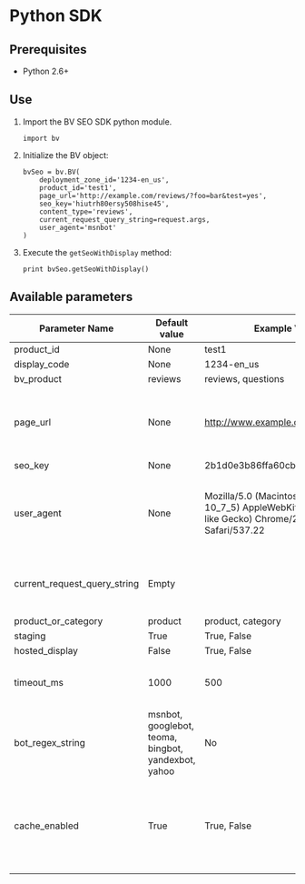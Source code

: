 # Python SDK

## Prerequisites

* Python 2.6+

## Use

1. Import the BV SEO SDK python module.

	`
	import bv
	`
	
2. Initialize the BV object:

	```
    bvSeo = bv.BV(
        deployment_zone_id='1234-en_us',
        product_id='test1',
        page_url='http://example.com/reviews/?foo=bar&test=yes',
        seo_key='hiutrh80ersy508hise45',
        content_type='reviews',
        current_request_query_string=request.args,
        user_agent='msnbot'
    )
	```
	
3. Execute the `getSeoWithDisplay` method:

	```
	print bvSeo.getSeoWithDisplay()
	```
	
## Available parameters

Parameter Name | Default value | Example Value(s) | Required | Notes
------------ | ------------- | ------------ | ------------ | ------------
product_id |  None | test1 | Yes | |
display_code |  None | 1234-en_us | Yes | |
bv_product | reviews | reviews, questions | No | |
page_url | None |  http://www.example.com/pdp/test1 | Yes | Pass the URL of the current page to this parameter. For example, using the Flask framework, you would pass `request.path` to this parameter. |
seo_key |  None | 2b1d0e3b86ffa60cb2079dea11135c1e | Yes | |
user_agent | None | Mozilla/5.0 (Macintosh; Intel Mac OS X 10_7_5) AppleWebKit/537.22 (KHTML, like Gecko) Chrome/25.0.1364.152 Safari/537.22 | Yes | Pass the user agent string of the request to this parameter. For example, using the Flask framework, you would pass `request.headers.get('User-Agent')` to this parameter. |
current_request_query_string | Empty | | Yes | Pass the current request query string as a `dict` object. For example, using the Flask framework, you would pass `request.args`. |
product_or_category | product | product, category | No | |
staging |  True | True, False | No | |
hosted_display | False | True, False | No | |
timeout_ms | 1000 | 500 | No | Integer in ms. Determines how much time the request will be given before timing out. |
bot_regex_string | msnbot, googlebot, teoma, bingbot, yandexbot, yahoo | No | Any valid regex | Regular expression used to determine whether or not the current request is a bot (checking against user agent header). |
cache_enabled | True | True, False | No | Enables caching results of an object so that calling the same object's accessor methods multiple times won't go through the whole process multiple times. It returns the previous response if there was one. |

